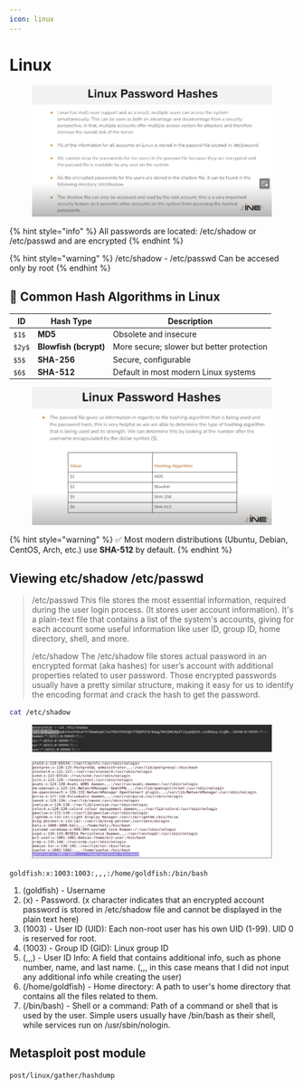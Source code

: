 ```yaml
---
icon: linux
---
```


# Linux

<figure><img src="../../../../.gitbook/assets/Screenshot 2025-07-18 173826.png" alt=""><figcaption></figcaption></figure>

{% hint style="info" %}
All passwords are located: /etc/shadow or /etc/passwd and are encrypted&#x20;
{% endhint %}

{% hint style="warning" %}
/etc/shadow - /etc/passwd Can be accesed only by root
{% endhint %}

## &#x20;🔐 Common Hash Algorithms in Linux

| ID     | Hash Type             | Description                               |
| ------ | --------------------- | ----------------------------------------- |
| `$1$`  | **MD5**               | Obsolete and insecure                     |
| `$2y$` | **Blowfish (bcrypt)** | More secure; slower but better protection |
| `$5$`  | **SHA-256**           | Secure, configurable                      |
| `$6$`  | **SHA-512**           | Default in most modern Linux systems      |

<figure><img src="../../../../.gitbook/assets/image (1) (1) (1) (1) (1) (1) (1) (1).png" alt=""><figcaption></figcaption></figure>

{% hint style="warning" %}
✅ Most modern distributions (Ubuntu, Debian, CentOS, Arch, etc.) use **SHA-512** by default.
{% endhint %}

## Viewing etc/shadow /etc/passwd

> /etc/passwd This file stores the most essential information, required during the user login process. (It stores user account information). It's a plain-text file that contains a list of the system's accounts, giving for each account some useful information like user ID, group ID, home directory, shell, and more.
>
> /etc/shadow The /etc/shadow file stores actual password in an encrypted format (aka hashes) for user’s account with additional properties related to user password. Those encrypted passwords usually have a pretty similar structure, making it easy for us to identify the encoding format and crack the hash to get the password.

```bash
cat /etc/shadow
```

<figure><img src="../../../../.gitbook/assets/image (1) (1) (1) (1) (1) (1) (1) (1) (1).png" alt=""><figcaption></figcaption></figure>

<figure><img src="../../../../.gitbook/assets/8vhblpQ.png" alt=""><figcaption></figcaption></figure>

`goldfish:x:1003:1003:,,,:/home/goldfish:/bin/bash`

1. (goldfish) - Username
2. (x) - Password. (x character indicates that an encrypted account password is stored in /etc/shadow file and cannot be displayed in the plain text here)
3. (1003) - User ID (UID): Each non-root user has his own UID (1-99). UID 0 is reserved for root.
4. (1003) - Group ID (GID): Linux group ID
5. (,,,) - User ID Info: A field that contains additional info, such as phone number, name, and last name. (,,, in this case means that I did not input any additional info while creating the user)
6. (/home/goldfish) - Home directory: A path to user's home directory that contains all the files related to them.
7. (/bin/bash) - Shell or a command: Path of a command or shell that is used by the user. Simple users usually have /bin/bash as their shell, while services run on /usr/sbin/nologin.

## Metasploit post module

```
post/linux/gather/hashdump
```
